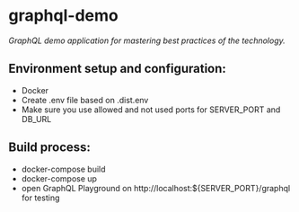 # graphql-demo

*GraphQL demo application for mastering best practices of the technology.*

## Environment setup and configuration:
- Docker
- Create .env file based on .dist.env
- Make sure you use allowed and not used ports for SERVER_PORT and DB_URL

## Build process:
- docker-compose build
- docker-compose up
- open GraphQL Playground on http://localhost:${SERVER_PORT}/graphql for testing
